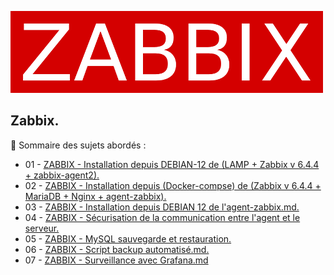 ![zabbix-logo](./images/zabbix-logo.png)

## Zabbix.

👋 Sommaire des sujets abordés :

- 01 - [ZABBIX - Installation depuis DEBIAN-12 de (LAMP + Zabbix v 6.4.4 + zabbix-agent2).](ZABBIX-installation-depuis-DEBIAN-12-LAMP-Zabbix-version-6.4.4-zabbix-agent2.md)
- 02 - [ZABBIX - Installation depuis (Docker-compse) de (Zabbix v 6.4.4 + MariaDB + Nginx + agent-zabbix).](ZABBIX-installation-depuis-Docker-Docker-compse-de-Zabbix-version-6.4.4-agent-zabbix.md)
- 03 - [ZABBIX - Installation depuis DEBIAN 12 de l'agent-zabbix.md.](ZABBIX-installation-depuis-DEBIAN-12-de-l-agent-zabbix.md)
- 04 - [ZABBIX - Sécurisation de la communication entre l'agent et le serveur.](ZABBIX-installation-depuis-DEBIAN-12-de-l-agent-zabbix.md)
- 05 - [ZABBIX - MySQL sauvegarde et restauration.](ZABBIX-MySQL-sauvegarde-restauration.md)
- 06 - [ZABBIX - Script backup automatisé.md.](ZABBIX-Script-backup-automatisé.md)
- 07 - [ZABBIX - Surveillance avec Grafana.md](Surveillance-de-Zabbix-avec-Grafana.md)

